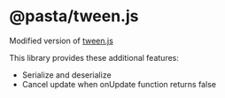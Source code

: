 # @pasta/tween.js

Modified version of [tween.js](https://github.com/tweenjs/tween.js)

This library provides these additional features:

- Serialize and deserialize
- Cancel update when onUpdate function returns false
